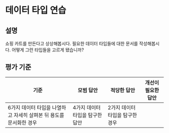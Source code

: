 # 데이터 타입 연습

## 설명

쇼핑 카트를 만든다고 상상해봅시다. 필요한 데이터 타입들에 대한 문서를 작성해봅시다. 어떻게 그런 타입들을 고르게 됐습니까?

## 평가 기준

| 기준                                                               | 모범 답안                       | 적당한 답안                     | 개선이 필요한 답안 |
| ------------------------------------------------------------------ | ------------------------------- | ------------------------------- | ------------------ |
| 6가지 데이터 타입을 나열하고 자세히 살펴본 뒤 용도를 문서화한 경우 | 4가지 데이터 타입을 탐구한 답안 | 2가지 데이터 타입을 탐구한 경우 |
